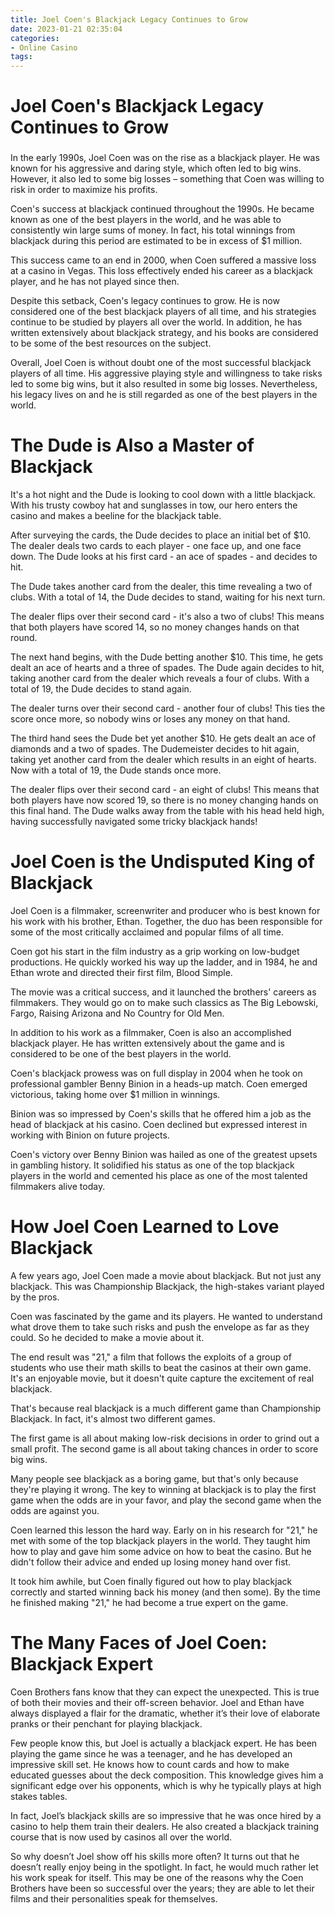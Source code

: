 ```yaml
---
title: Joel Coen's Blackjack Legacy Continues to Grow
date: 2023-01-21 02:35:04
categories:
- Online Casino
tags:
---
```



#  Joel Coen's Blackjack Legacy Continues to Grow

###

In the early 1990s, Joel Coen was on the rise as a blackjack player. He was known for his aggressive and daring style, which often led to big wins. However, it also led to some big losses – something that Coen was willing to risk in order to maximize his profits.

Coen's success at blackjack continued throughout the 1990s. He became known as one of the best players in the world, and he was able to consistently win large sums of money. In fact, his total winnings from blackjack during this period are estimated to be in excess of $1 million.

This success came to an end in 2000, when Coen suffered a massive loss at a casino in Vegas. This loss effectively ended his career as a blackjack player, and he has not played since then.

Despite this setback, Coen's legacy continues to grow. He is now considered one of the best blackjack players of all time, and his strategies continue to be studied by players all over the world. In addition, he has written extensively about blackjack strategy, and his books are considered to be some of the best resources on the subject.

Overall, Joel Coen is without doubt one of the most successful blackjack players of all time. His aggressive playing style and willingness to take risks led to some big wins, but it also resulted in some big losses. Nevertheless, his legacy lives on and he is still regarded as one of the best players in the world.

#  The Dude is Also a Master of Blackjack

It's a hot night and the Dude is looking to cool down with a little blackjack. With his trusty cowboy hat and sunglasses in tow, our hero enters the casino and makes a beeline for the blackjack table.

After surveying the cards, the Dude decides to place an initial bet of $10. The dealer deals two cards to each player - one face up, and one face down. The Dude looks at his first card - an ace of spades - and decides to hit.

The Dude takes another card from the dealer, this time revealing a two of clubs. With a total of 14, the Dude decides to stand, waiting for his next turn.

The dealer flips over their second card - it's also a two of clubs! This means that both players have scored 14, so no money changes hands on that round.

The next hand begins, with the Dude betting another $10. This time, he gets dealt an ace of hearts and a three of spades. The Dude again decides to hit, taking another card from the dealer which reveals a four of clubs. With a total of 19, the Dude decides to stand again.

The dealer turns over their second card - another four of clubs! This ties the score once more, so nobody wins or loses any money on that hand.

The third hand sees the Dude bet yet another $10. He gets dealt an ace of diamonds and a two of spades. The Dudemeister decides to hit again, taking yet another card from the dealer which results in an eight of hearts. Now with a total of 19, the Dude stands once more.

The dealer flips over their second card - an eight of clubs! This means that both players have now scored 19, so there is no money changing hands on this final hand. The Dude walks away from the table with his head held high, having successfully navigated some tricky blackjack hands!

#  Joel Coen is the Undisputed King of Blackjack

Joel Coen is a filmmaker, screenwriter and producer who is best known for his work with his brother, Ethan. Together, the duo has been responsible for some of the most critically acclaimed and popular films of all time.

Coen got his start in the film industry as a grip working on low-budget productions. He quickly worked his way up the ladder, and in 1984, he and Ethan wrote and directed their first film, Blood Simple.

The movie was a critical success, and it launched the brothers' careers as filmmakers. They would go on to make such classics as The Big Lebowski, Fargo, Raising Arizona and No Country for Old Men.

In addition to his work as a filmmaker, Coen is also an accomplished blackjack player. He has written extensively about the game and is considered to be one of the best players in the world.

Coen's blackjack prowess was on full display in 2004 when he took on professional gambler Benny Binion in a heads-up match. Coen emerged victorious, taking home over $1 million in winnings.

Binion was so impressed by Coen's skills that he offered him a job as the head of blackjack at his casino. Coen declined but expressed interest in working with Binion on future projects.

Coen's victory over Benny Binion was hailed as one of the greatest upsets in gambling history. It solidified his status as one of the top blackjack players in the world and cemented his place as one of the most talented filmmakers alive today.

#  How Joel Coen Learned to Love Blackjack

A few years ago, Joel Coen made a movie about blackjack. But not just any blackjack. This was Championship Blackjack, the high-stakes variant played by the pros.

Coen was fascinated by the game and its players. He wanted to understand what drove them to take such risks and push the envelope as far as they could. So he decided to make a movie about it.

The end result was "21," a film that follows the exploits of a group of students who use their math skills to beat the casinos at their own game. It's an enjoyable movie, but it doesn't quite capture the excitement of real blackjack.

That's because real blackjack is a much different game than Championship Blackjack. In fact, it's almost two different games.

The first game is all about making low-risk decisions in order to grind out a small profit. The second game is all about taking chances in order to score big wins.

Many people see blackjack as a boring game, but that's only because they're playing it wrong. The key to winning at blackjack is to play the first game when the odds are in your favor, and play the second game when the odds are against you.

Coen learned this lesson the hard way. Early on in his research for "21," he met with some of the top blackjack players in the world. They taught him how to play and gave him some advice on how to beat the casino. But he didn't follow their advice and ended up losing money hand over fist.

It took him awhile, but Coen finally figured out how to play blackjack correctly and started winning back his money (and then some). By the time he finished making "21," he had become a true expert on the game.

#  The Many Faces of Joel Coen: Blackjack Expert

Coen Brothers fans know that they can expect the unexpected. This is true of both their movies and their off-screen behavior. Joel and Ethan have always displayed a flair for the dramatic, whether it’s their love of elaborate pranks or their penchant for playing blackjack.

Few people know this, but Joel is actually a blackjack expert. He has been playing the game since he was a teenager, and he has developed an impressive skill set. He knows how to count cards and how to make educated guesses about the deck composition. This knowledge gives him a significant edge over his opponents, which is why he typically plays at high stakes tables.

In fact, Joel’s blackjack skills are so impressive that he was once hired by a casino to help them train their dealers. He also created a blackjack training course that is now used by casinos all over the world.

So why doesn’t Joel show off his skills more often? It turns out that he doesn’t really enjoy being in the spotlight. In fact, he would much rather let his work speak for itself. This may be one of the reasons why the Coen Brothers have been so successful over the years; they are able to let their films and their personalities speak for themselves.